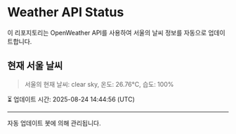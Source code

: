 
# Weather API Status

이 리포지토리는 OpenWeather API를 사용하여 서울의 날씨 정보를 자동으로 업데이트합니다.

## 현재 서울 날씨
> 서울의 현재 날씨: clear sky, 온도: 26.76°C, 습도: 100%

⏳ 업데이트 시간: 2025-08-24 14:44:56 (UTC)

---
자동 업데이트 봇에 의해 관리됩니다.
